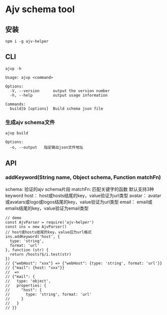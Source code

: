 Ajv schema tool
========================


## 安装
```
npm i -g ajv-helper
```

## CLI

```
ajvp -h

Usage: ajvp <command>

Options:
  -V, --version      output the version number
  -h, --help         output usage information

Commands:
  build|b [options]  Build schema json file
```

### 生成ajv schema文件
```
ajvp build

Options:
  -o, --output   指定输出json文件地址
```

## API
### addKeyword(String name, Object schema, Function matchFn)
schema: 验证的ajv schema片段
matchFn: 匹配关键字的函数
默认支持3种keyword
host： host或hosts结尾的key，value验证为url类型
avatar： avatar或avatars或logo或logos结尾的key，value验证为url类型
email： email或emails结尾的key，value验证为email类型
```
// demo
const AjvParser = require('ajv-helper')
const ins = new AjvParser()
// host或hosts结尾的key，value应为url格式
ins.addKeyword('host', {
  type: 'string',
  format: 'url'
}, function (str) {
  return /hosts?$/i.test(str)
})
// {"webHost": "xxx"} => {"webHost": {type: 'string', format: 'url'}}
// {"mail": {host: "xxx"}}
//  => 
// {"mail": {
//   type: 'object',
//   properties: {
//     "host": {
//       type: 'string', format: 'url'
//     }
//   }
// }}
```
